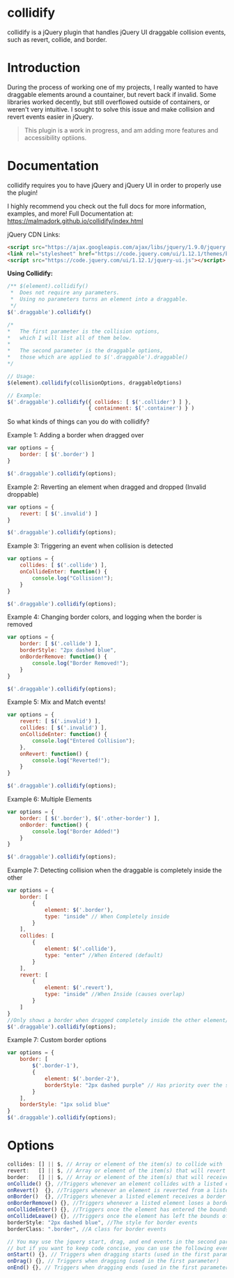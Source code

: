 # collidify
collidify is a jQuery plugin that handles jQuery UI draggable collision events, such as revert, collide, and border.

# Introduction
During the process of working one of my projects, I really wanted to have draggable elements around a countainer, but revert back if invalid. Some libraries worked decently, but still overflowed outside of containers, or weren't very intuitive. I sought to solve this issue and make collision and revert events easier in jQuery. 

> This plugin is a work in progress, and am adding more features and accessibility optiions.

# Documentation
collidify requires you to have jQuery and jQuery UI in order to properly use the plugin! 

I highly recommend you check out the full docs for more information, examples, and more!
Full Documentation at: https://malmadork.github.io/collidify/index.html

jQuery CDN Links:<br>
```html
<script src="https://ajax.googleapis.com/ajax/libs/jquery/1.9.0/jquery.min.js" type="text/javascript"></script>
<link rel="stylesheet" href="https://code.jquery.com/ui/1.12.1/themes/base/jquery-ui.css">
<script src="https://code.jquery.com/ui/1.12.1/jquery-ui.js"></script>
```

**Using Collidify:**

```js
/** $(element).collidify() 
 *  Does not require any parameters.
 *  Using no parameters turns an element into a draggable.
 */
$('.draggable').collidify()

/*
*   The first parameter is the collision options, 
*   which I will list all of them below.
*
*   The second parameter is the draggable options,
*   those which are applied to $('.draggable').draggable()
*/

// Usage:
$(element).collidify(collisionOptions, draggableOptions)

// Example:
$('.draggable').collidify({ collides: [ $('.collider') ] },
                          { containment: $('.container') } )

```

So what kinds of things can you do with collidify?

Example 1: Adding a border when dragged over
```js
var options = {
    border: [ $('.border') ]
}

$('.draggable').collidify(options);
```

Example 2: Reverting an element when dragged and dropped
(Invalid droppable)
```js
var options = {
    revert: [ $('.invalid') ]
}

$('.draggable').collidify(options);
```

Example 3: Triggering an event when collision is detected
```js
var options = {
    collides: [ $('.collide') ],
    onCollideEnter: function() {
        console.log("Collision!");
    }
}

$('.draggable').collidify(options);
```

Example 4: Changing border colors, and logging when the border is removed
```js
var options = {
    border: [ $('.collide') ],
    borderStyle: "2px dashed blue",
    onBorderRemove: function() {
        console.log("Border Removed!");
    }
}

$('.draggable').collidify(options);
```

Example 5: Mix and Match events!
```js
var options = {
    revert: [ $('.invalid') ],
    collides: [ $('.invalid') ],
    onCollideEnter: function() {
        console.log("Entered Collision");
    },
    onRevert: function() {
        console.log("Reverted!");
    }
}

$('.draggable').collidify(options);
```

Example 6: Multiple Elements
```js
var options = {
    border: [ $('.border'), $('.other-border') ],
    onBorder: function() {
        console.log("Border Added!")
    }
}

$('.draggable').collidify(options);
```

Example 7: Detecting collision when the draggable is completely inside the other
```js
var options = {
    border: [ 
        {
            element: $('.border'),
            type: "inside" // When Completely inside
        }
    ],
    collides: [ 
        {
            element: $('.collide'),
            type: "enter" //When Entered (default)
        }
    ],
    revert: [ 
        {
            element: $('.revert'),
            type: "inside" //When Inside (causes overlap)
        }
    ]
}
//Only shows a border when dragged completely inside the other element/
$('.draggable').collidify(options);
```

Example 7: Custom border options
```js
var options = {
    border: [ 
        $('.border-1'),
        {
            element: $('.border-2'),
            borderStyle: "2px dashed purple" // Has priority over the style "1px solid blue"
        }
    ],
    borderStyle: "1px solid blue"
}
$('.draggable').collidify(options);
```

# Options

```js
collides: [] || $, // Array or element of the item(s) to collide with
revert:   [] || $, // Array or element of the item(s) that will revert position
border:   [] || $, // Array or element of the item(s) that will receive a border when dragged over
onCollide() {}, //Triggers whenever an element collides with a listed element. TRIGGERS ON DRAG!
onRevert()  {}, //Triggers whenever an element is reverted from a listed element
onBorder()  {}, //Triggers whenever a listed element receives a border
onBorderRemove() {}, //Triggers whenever a listed element loses a border
onCollideEnter() {}, //Triggers once the element has entered the bounds of a listed element
onCollideLeave() {}, //Triggers once the element has left the bounds of a listed element
borderStyle: "2px dashed blue", //The style for border events
borderClass: ".border", //A class for border events

// You may use the jquery start, drag, and end events in the second parameter, 
// but if you want to keep code concise, you can use the following events as well!
onStart() {}, // Triggers when dragging starts (used in the first parameter)
onDrag() {}, // Triggers when dragging (used in the first parameter)
onEnd() {}, // Triggers when dragging ends (used in the first parameter)
```